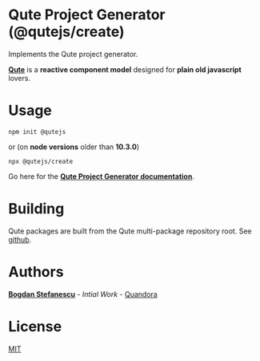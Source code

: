 # Qute Project Generator (@qutejs/create)

Implements the Qute project generator.

**[Qute](https://qutejs.org)** is a **reactive component model** designed for **plain old javascript** lovers.

# Usage

```
npm init @qutejs
```

or (on **node versions** older than **10.3.0**)

```
npx @qutejs/create
```

Go here for the **[Qute Project Generator documentation](https://qutejs.org/#/getting-started)**.

# Building

Qute packages are built from the Qute multi-package repository root.
See [github](https://github.com/bstefanescu/qutejs).

# Authors

**[Bogdan Stefanescu](mailto:bogdan@quandora.com)** - *Intial Work* - [Quandora](https://quandora.com)

# License

[MIT](LICENSE)

